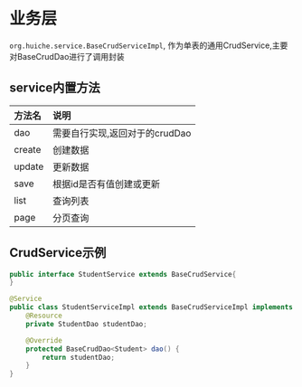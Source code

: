# 业务层
`org.huiche.service.BaseCrudServiceImpl`, 作为单表的通用CrudService,主要对BaseCrudDao进行了调用封装
## service内置方法
方法名|说明
:-|:-
dao|需要自行实现,返回对于的crudDao
create|创建数据
update|更新数据
save|根据id是否有值创建或更新
list|查询列表
page|分页查询
## CrudService示例
```java
public interface StudentService extends BaseCrudService{
}

@Service
public class StudentServiceImpl extends BaseCrudServiceImpl implements StudentService{
    @Resource
    private StudentDao studentDao;

    @Override
    protected BaseCrudDao<Student> dao() {
        return studentDao;
    }
}

```